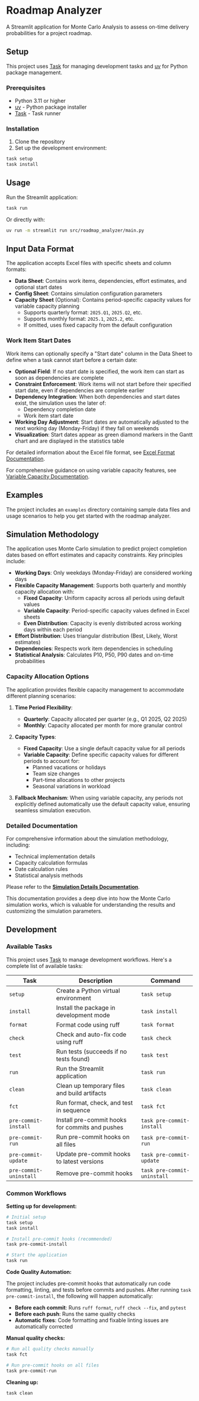 # Roadmap Analyzer

A Streamlit application for Monte Carlo Analysis to assess on-time delivery probabilities for a project roadmap.

## Setup

This project uses [Task](https://taskfile.dev/) for managing development tasks and [uv](https://github.com/astral-sh/uv) for Python package management.

### Prerequisites

- Python 3.11 or higher
- [uv](https://github.com/astral-sh/uv) - Python package installer
- [Task](https://taskfile.dev/) - Task runner

### Installation

1. Clone the repository
2. Set up the development environment:

```bash
task setup
task install
```

## Usage

Run the Streamlit application:

```bash
task run
```

Or directly with:

```bash
uv run -m streamlit run src/roadmap_analyzer/main.py
```

## Input Data Format

The application accepts Excel files with specific sheets and column formats:

- **Data Sheet**: Contains work items, dependencies, effort estimates, and optional start dates
- **Config Sheet**: Contains simulation configuration parameters
- **Capacity Sheet** (Optional): Contains period-specific capacity values for variable capacity planning
  - Supports quarterly format: `2025.Q1`, `2025.Q2`, etc.
  - Supports monthly format: `2025.1`, `2025.2`, etc.
  - If omitted, uses fixed capacity from the default configuration

### Work Item Start Dates

Work items can optionally specify a "Start date" column in the Data Sheet to define when a task cannot start before a certain date:

- **Optional Field**: If no start date is specified, the work item can start as soon as dependencies are complete
- **Constraint Enforcement**: Work items will not start before their specified start date, even if dependencies are complete earlier
- **Dependency Integration**: When both dependencies and start dates exist, the simulation uses the later of:
  - Dependency completion date
  - Work item start date
- **Working Day Adjustment**: Start dates are automatically adjusted to the next working day (Monday-Friday) if they fall on weekends
- **Visualization**: Start dates appear as green diamond markers in the Gantt chart and are displayed in the statistics table

For detailed information about the Excel file format, see [Excel Format Documentation](docs/excel_format.md).

For comprehensive guidance on using variable capacity features, see [Variable Capacity Documentation](docs/variable_capacity.md).

## Examples

The project includes an `examples` directory containing sample data files and usage scenarios to help you get started with the roadmap analyzer.

## Simulation Methodology

The application uses Monte Carlo simulation to predict project completion dates based on effort estimates and capacity constraints. Key principles include:

- **Working Days**: Only weekdays (Monday-Friday) are considered working days
- **Flexible Capacity Management**: Supports both quarterly and monthly capacity allocation with:
  - **Fixed Capacity**: Uniform capacity across all periods using default values
  - **Variable Capacity**: Period-specific capacity values defined in Excel sheets
  - **Even Distribution**: Capacity is evenly distributed across working days within each period
- **Effort Distribution**: Uses triangular distribution (Best, Likely, Worst estimates)
- **Dependencies**: Respects work item dependencies in scheduling
- **Statistical Analysis**: Calculates P10, P50, P90 dates and on-time probabilities

### Capacity Allocation Options

The application provides flexible capacity management to accommodate different planning scenarios:

1. **Time Period Flexibility**:
   - **Quarterly**: Capacity allocated per quarter (e.g., Q1 2025, Q2 2025)
   - **Monthly**: Capacity allocated per month for more granular control

2. **Capacity Types**:
   - **Fixed Capacity**: Use a single default capacity value for all periods
   - **Variable Capacity**: Define specific capacity values for different periods to account for:
     - Planned vacations or holidays
     - Team size changes
     - Part-time allocations to other projects
     - Seasonal variations in workload

3. **Fallback Mechanism**: When using variable capacity, any periods not explicitly defined automatically use the default capacity value, ensuring seamless simulation execution.

### Detailed Documentation

For comprehensive information about the simulation methodology, including:
- Technical implementation details
- Capacity calculation formulas
- Date calculation rules
- Statistical analysis methods

Please refer to the **[Simulation Details Documentation](docs/simulation_details.md)**.

This documentation provides a deep dive into how the Monte Carlo simulation works, which is valuable for understanding the results and customizing the simulation parameters.

## Development

### Available Tasks

This project uses [Task](https://taskfile.dev/) to manage development workflows. Here's a complete list of available tasks:

| Task | Description | Command |
|------|-------------|--------|
| `setup` | Create a Python virtual environment | `task setup` |
| `install` | Install the package in development mode | `task install` |
| `format` | Format code using ruff | `task format` |
| `check` | Check and auto-fix code using ruff | `task check` |
| `test` | Run tests (succeeds if no tests found) | `task test` |
| `run` | Run the Streamlit application | `task run` |
| `clean` | Clean up temporary files and build artifacts | `task clean` |
| `fct` | Run format, check, and test in sequence | `task fct` |
| `pre-commit-install` | Install pre-commit hooks for commits and pushes | `task pre-commit-install` |
| `pre-commit-run` | Run pre-commit hooks on all files | `task pre-commit-run` |
| `pre-commit-update` | Update pre-commit hooks to latest versions | `task pre-commit-update` |
| `pre-commit-uninstall` | Remove pre-commit hooks | `task pre-commit-uninstall` |

### Common Workflows

**Setting up for development:**
```bash
# Initial setup
task setup
task install

# Install pre-commit hooks (recommended)
task pre-commit-install

# Start the application
task run
```

**Code Quality Automation:**

The project includes pre-commit hooks that automatically run code formatting, linting, and tests before commits and pushes. After running `task pre-commit-install`, the following will happen automatically:

- **Before each commit**: Runs `ruff format`, `ruff check --fix`, and `pytest`
- **Before each push**: Runs the same quality checks
- **Automatic fixes**: Code formatting and fixable linting issues are automatically corrected

**Manual quality checks:**
```bash
# Run all quality checks manually
task fct

# Run pre-commit hooks on all files
task pre-commit-run
```

**Cleaning up:**
```bash
task clean
```
